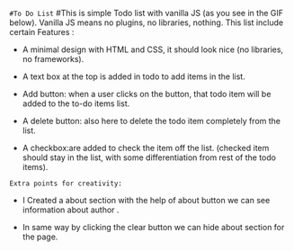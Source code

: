 `#To Do List`
#This is simple Todo list with vanilla JS (as you see in the GIF below). Vanilla JS means no plugins, no libraries, nothing.
 This list include certain Features :

*  A minimal design with HTML and CSS, it should look nice (no libraries, no frameworks).

*  A text box at the top is added in todo to add  items in the list.

*  Add button: when a user clicks on the button,  that todo item will be added to the to-do items list.

*  A delete button: also here to delete the todo item completely from the list.

* A checkbox:are added to check the item off the list. (checked item should stay in the list, with some differentiation from rest of the todo items).

`Extra points for creativity:`

* I Created a about section with the help of about button we can see information about author .

* In same way by clicking the clear button we can hide about section for the page.


